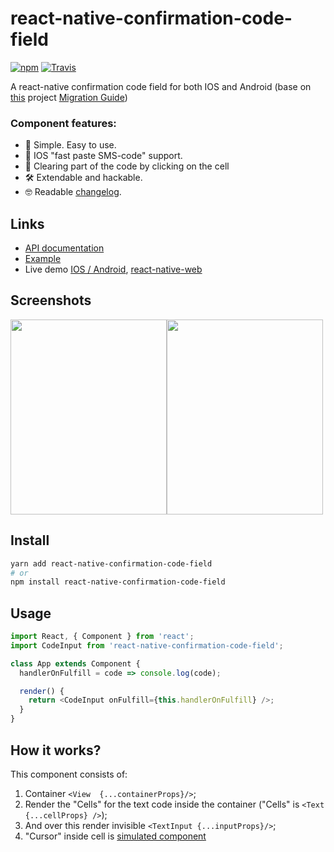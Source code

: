 # react-native-confirmation-code-field

[![npm](https://img.shields.io/npm/v/react-native-confirmation-code-field.svg)](https://www.npmjs.com/package/react-native-confirmation-code-field)
[![Travis](https://img.shields.io/travis/retyui/react-native-confirmation-code-field.svg?label=unix)](https://travis-ci.org/retyui/react-native-confirmation-code-field)

A react-native confirmation code field for both IOS and Android (base on [this](https://github.com/ttdung11t2/react-native-confirmation-code-input) project [Migration Guide](docs/migration.md))

### Component features:

- 🔮 Simple. Easy to use.
- 🍎 IOS "fast paste SMS-code" support.
- 🚮 Clearing part of the code by clicking on the cell
- 🛠 Extendable and hackable.
- 🤓 Readable [changelog](CHANGELOG.md).

## Links

- [API documentation](docs/API.md)
- [Example](examples/rn57)
- Live demo [IOS / Android](https://snack.expo.io/@retyui/demo-for-react-native-confirmation-code-field), [react-native-web](https://retyui.github.io/react-native-confirmation-code-field/)

## Screenshots

<img width="250" height="312" src="https://raw.githubusercontent.com/retyui/react-native-confirmation-code-field/master/docs/img/redDemo.jpg"/><img width="250" height="312" src="https://raw.githubusercontent.com/retyui/react-native-confirmation-code-field/master/docs/img/darkDemo.jpg"/>

## Install

```sh
yarn add react-native-confirmation-code-field
# or
npm install react-native-confirmation-code-field
```

## Usage

```js
import React, { Component } from 'react';
import CodeInput from 'react-native-confirmation-code-field';

class App extends Component {
  handlerOnFulfill = code => console.log(code);

  render() {
    return <CodeInput onFulfill={this.handlerOnFulfill} />;
  }
}
```

## How it works?

This component consists of:

1. Container `<View  {...containerProps}/>`;
2. Render the "Cells" for the text code inside the container ("Cells" is `<Text {...cellProps} />`);
3. And over this render invisible `<TextInput {...inputProps}/>`;
4. "Cursor" inside cell is [simulated component](src/components/Cursor.js)
